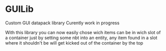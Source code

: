 # GUILib
 Custom GUI datapack library
 Curently work in progress

 With this library you can now easily chose wich items can be in wich slot of a container just by setting some nbt into an entity, any item found in a slot where it shouldn't be will get kicked out of the container by the top